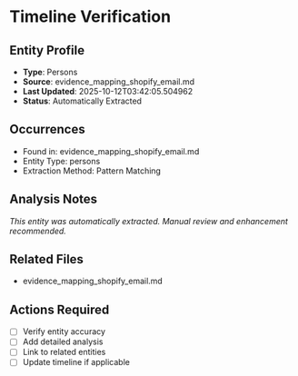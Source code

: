 # Timeline Verification

## Entity Profile
- **Type**: Persons
- **Source**: evidence_mapping_shopify_email.md
- **Last Updated**: 2025-10-12T03:42:05.504962
- **Status**: Automatically Extracted

## Occurrences
- Found in: evidence_mapping_shopify_email.md
- Entity Type: persons
- Extraction Method: Pattern Matching

## Analysis Notes
*This entity was automatically extracted. Manual review and enhancement recommended.*

## Related Files
- evidence_mapping_shopify_email.md

## Actions Required
- [ ] Verify entity accuracy
- [ ] Add detailed analysis
- [ ] Link to related entities
- [ ] Update timeline if applicable
